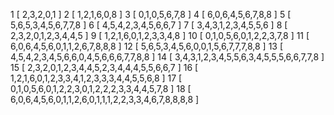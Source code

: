   1 [  2,3,2,0,1 ]
  2 [ 1,2,1,6,0,8 ]
  3 [ 0,1,0,5,6,7,8 ]
  4 [ 6,0,6,4,5,6,7,8,8 ]
  5 [ 5,6,5,3,4,5,6,7,7,8 ]
  6 [ 4,5,4,2,3,4,5,6,6,7 ]
  7 [ 3,4,3,1,2,3,4,5,5,6 ]
  8 [ 2,3,2,0,1,2,3,4,4,5 ]
  9 [ 1,2,1,6,0,1,2,3,3,4,8 ]
 10 [ 0,1,0,5,6,0,1,2,2,3,7,8 ]
 11 [ 6,0,6,4,5,6,0,1,1,2,6,7,8,8,8 ]
 12 [ 5,6,5,3,4,5,6,0,0,1,5,6,7,7,7,8,8 ]
 13 [ 4,5,4,2,3,4,5,6,6,0,4,5,6,6,6,7,7,8,8 ]
 14 [ 3,4,3,1,2,3,4,5,5,6,3,4,5,5,5,6,6,7,7,8 ]
 15 [ 2,3,2,0,1,2,3,4,4,5,2,3,4,4,4,5,5,6,6,7 ]
 16 [ 1,2,1,6,0,1,2,3,3,4,1,2,3,3,3,4,4,5,5,6,8 ]
 17 [ 0,1,0,5,6,0,1,2,2,3,0,1,2,2,2,3,3,4,4,5,7,8 ]
 18 [ 6,0,6,4,5,6,0,1,1,2,6,0,1,1,1,2,2,3,3,4,6,7,8,8,8,8 ]

